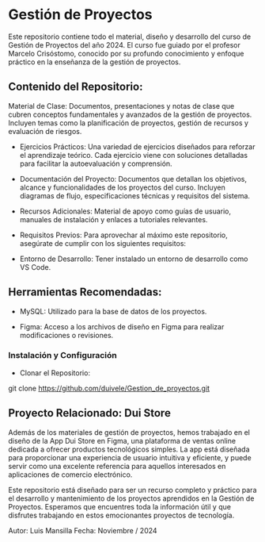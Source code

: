 
 # Gestión de Proyectos
Este repositorio contiene todo el material, diseño y desarrollo del curso de Gestión de Proyectos del año 2024. El curso fue guiado por el profesor Marcelo Crisóstomo, conocido por su profundo conocimiento y enfoque práctico en la enseñanza de la gestión de proyectos.

## Contenido del Repositorio:
Material de Clase: Documentos, presentaciones y notas de clase que cubren conceptos fundamentales y avanzados de la gestión de proyectos. Incluyen temas como la planificación de proyectos, gestión de recursos y evaluación de riesgos.

- Ejercicios Prácticos: Una variedad de ejercicios diseñados para reforzar el aprendizaje teórico. Cada ejercicio viene con soluciones detalladas para facilitar la autoevaluación y comprensión.

- Documentación del Proyecto: Documentos que detallan los objetivos, alcance y funcionalidades de los proyectos del curso. Incluyen diagramas de flujo, especificaciones técnicas y requisitos del sistema.

- Recursos Adicionales: Material de apoyo como guías de usuario, manuales de instalación y enlaces a tutoriales relevantes.

- Requisitos Previos:
Para aprovechar al máximo este repositorio, asegúrate de cumplir con los siguientes requisitos:

- Entorno de Desarrollo: Tener instalado un entorno de desarrollo como VS Code.

## Herramientas Recomendadas:

- MySQL: Utilizado para la base de datos de los proyectos.

- Figma: Acceso a los archivos de diseño en Figma para realizar modificaciones o revisiones.

### Instalación y Configuración

- Clonar el Repositorio:

git clone https://github.com/duivele/Gestion_de_proyectos.git


## Proyecto Relacionado: Dui Store

Además de los materiales de gestión de proyectos, hemos trabajado en el diseño de la App Dui Store en Figma, una plataforma de ventas online dedicada a ofrecer productos tecnológicos simples. La app está diseñada para proporcionar una experiencia de usuario intuitiva y eficiente, y puede servir como una excelente referencia para aquellos interesados en aplicaciones de comercio electrónico.

Este repositorio está diseñado para ser un recurso completo y práctico para el desarrollo y mantenimiento de los proyectos aprendidos en la Gestión de Proyectos. Esperamos que encuentres toda la información útil y que disfrutes trabajando en estos emocionantes proyectos de tecnología.

Autor: Luis Mansilla
Fecha: Noviembre / 2024